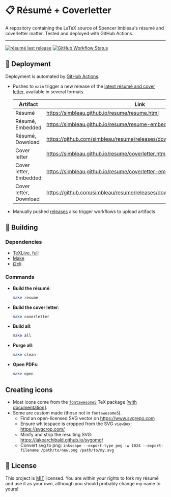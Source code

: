 # 📋 Résumé + Coverletter

A repository containing the LaTeX source of Spencer Imbleau's résumé and coverletter matter. Tested and deployed with GitHub Actions.

---
[![résumé last release](https://img.shields.io/github/release-date/simbleau/resume?logo=github&label=Last%20Release)](https://github.com/simbleau/resume/releases)
[![GitHub Workflow Status](https://img.shields.io/github/actions/workflow/status/simbleau/resume/ci.yml?logo=github&label=CI)](https://github.com/simbleau/resume/actions/workflows/ci.yml)

## 🤖 Deployment

Deployment is automated by [GitHub Actions](https://github.com/simbleau/resume/actions).

- Pushes to `main` trigger a new release of the [latest résumé and cover letter](https://github.com/simbleau/resume/releases/tag/latest), available in several formats.

  | Artifact               | Link                                                                          | Mirror                                         |
  | ---------------------- | ----------------------------------------------------------------------------- | ---------------------------------------------- |
  | Résumé                 | <https://simbleau.github.io/resume/resume.html>                               | <https://simbleau.github.io/resume/>           |
  | Résumé, Embedded       | <https://simbleau.github.io/resume/resume-embed.html>                         | <https://simbleau.github.io/resume/embed.html> |
  | Résumé, Download       | <https://github.com/simbleau/resume/releases/download/latest/resume.pdf>      |                                                |
  | Cover letter           | <https://simbleau.github.io/resume/coverletter.html>                          |                                                |
  | Cover letter, Embedded | <https://simbleau.github.io/resume/coverletter-embed.html>                    |                                                |
  | Cover letter, Download | <https://github.com/simbleau/resume/releases/download/latest/coverletter.pdf> |                                                |
- Manually pushed [releases](https://github.com/simbleau/resume/releases) also trigger workflows to upload artifacts.

## 🔧 Building

### Dependencies

- [TeXLive, full](https://www.tug.org/texlive/)
- [Make](https://www.gnu.org/software/make/)
- [j2cli](https://github.com/kolypto/j2cli)

### Commands

- **Build the résumé**:

  ```bash
  make resume
  ```

- **Build the cover letter**:

  ```bash
  make coverletter
  ```

- **Build all**:

  ```bash
  make all
  ```

- **Purge all**:

  ```bash
  make clean
  ```

- **Open PDFs**:

  ```bash
  make open
  ```

## Creating icons

- Most icons come from the [`fontawesome5`](https://ctan.org/pkg/fontawesome5?lang=en) TeX package \[[with documentation](http://mirrors.ctan.org/fonts/fontawesome5/doc/fontawesome5.pdf)\].
- Some are custom made (those not in `fontawesome5`).
  - Find an open-licensed SVG vector on <https://www.svgrepo.com>
  - Ensure whitespace is cropped from the SVG `viewBox`: <https://svgcrop.com/>
  - Minify and strip the resulting SVG: <https://jakearchibald.github.io/svgomg/>
  - Convert svg to png: `inkscape --export-type png -w 1024 --export-filename /path/to/new.png /path/to/my.svg`

## 🔏 License

This project is [MIT](./LICENSE) licensed. You are within your rights to fork my résumé and use it as your own, although you should probably change my name to yours!
